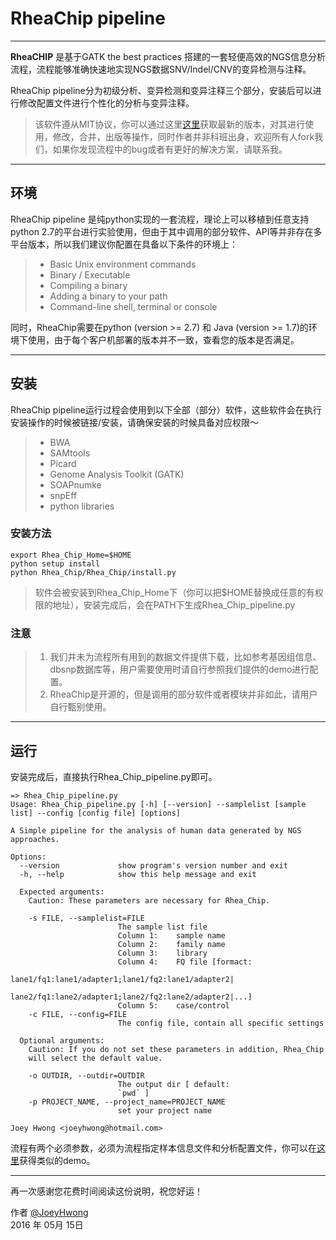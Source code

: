 # RheaChip pipeline

------

**RheaCHIP** 是基于GATK the best practices 搭建的一套轻便高效的NGS信息分析流程，流程能够准确快速地实现NGS数据SNV/Indel/CNV的变异检测与注释。

RheaChip pipeline分为初级分析、变异检测和变异注释三个部分，安装后可以进行修改配置文件进行个性化的分析与变异注释。

>该软件遵从MIT协议，你可以通过这里[这里](https://github.com/ZhiweiHwang/Rhea_Chip)获取最新的版本，对其进行使用，修改，合并，出版等操作，同时作者并非科班出身，欢迎所有人fork我们，如果你发现流程中的bug或者有更好的解决方案，请联系我。

------

## 环境

RheaChip pipeline 是纯python实现的一套流程，理论上可以移植到任意支持python 2.7的平台进行实验使用，但由于其中调用的部分软件、API等并非存在多平台版本，所以我们建议你配置在具备以下条件的环境上：

> * Basic Unix environment commands
> * Binary / Executable
> * Compiling a binary
> * Adding a binary to your path
> * Command-line shell, terminal or console

同时，RheaChip需要在python (version >= 2.7) 和 Java (version >= 1.7)的环境下使用，由于每个客户机部署的版本并不一致，查看您的版本是否满足。

------

## 安装

RheaChip pipeline运行过程会使用到以下全部（部分）软件，这些软件会在执行安装操作的时候被链接/安装，请确保安装的时候具备对应权限～

> * BWA
> * SAMtools
> * Picard
> * Genome Analysis Toolkit (GATK)
> * SOAPnumke
> * snpEff
> * python libraries

### 安装方法

```
export Rhea_Chip_Home=$HOME
python setup install
python Rhea_Chip/Rhea_Chip/install.py
```
> 软件会被安装到Rhea_Chip_Home下（你可以把$HOME替换成任意的有权限的地址），安装完成后，会在PATH下生成Rhea_Chip_pipeline.py


### 注意

>1. 我们并未为流程所有用到的数据文件提供下载，比如参考基因组信息、dbsnp数据库等，用户需要使用时请自行参照我们提供的demo进行配置。
>2. RheaChip是开源的，但是调用的部分软件或者模块并非如此，请用户自行甄别使用。

------

## 运行
安装完成后，直接执行Rhea_Chip_pipeline.py即可。

```
=> Rhea_Chip_pipeline.py
Usage: Rhea_Chip_pipeline.py [-h] [--version] --samplelist [sample list] --config [config file] [options]

A Simple pipeline for the analysis of human data generated by NGS approaches.

Options:
  --version             show program's version number and exit
  -h, --help            show this help message and exit

  Expected arguments:
    Caution: These parameters are necessary for Rhea_Chip.

    -s FILE, --samplelist=FILE
                        The sample list file
                        Column 1:    sample name
                        Column 2:    family name
                        Column 3:    library
                        Column 4:    FQ file [formact:
                        lane1/fq1:lane1/adapter1;lane1/fq2:lane1/adapter2|
                        lane2/fq1:lane2/adapter1;lane2/fq2:lane2/adapter2|...]
                        Column 5:    case/control
    -c FILE, --config=FILE
                        The config file, contain all specific settings

  Optional arguments:
    Caution: If you do not set these parameters in addition, Rhea_Chip
    will select the default value.

    -o OUTDIR, --outdir=OUTDIR
                        The output dir [ default:
                        `pwd` ]
    -p PROJECT_NAME, --project_name=PROJECT_NAME
                        set your project name

Joey Hwong <joeyhwong@hotmail.com>
```
流程有两个必须参数，必须为流程指定样本信息文件和分析配置文件，你可以在[这里](https://github.com/ZhiweiHwang/Rhea_Chip/tree/master/Rhea_Chip/config/config)获得类似的demo。


------

再一次感谢您花费时间阅读这份说明，祝您好运！

作者 [@JoeyHwong](https://github.com/ZhiweiHwang)    
2016 年 05月 15日    




